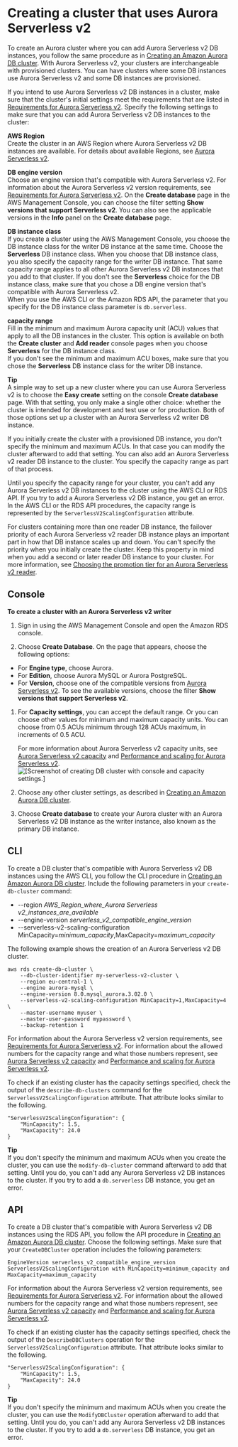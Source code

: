 # Creating a cluster that uses Aurora Serverless v2<a name="aurora-serverless-v2.create-cluster"></a>

 To create an Aurora cluster where you can add Aurora Serverless v2 DB instances, you follow the same procedure as in [Creating an Amazon Aurora DB cluster](Aurora.CreateInstance.md)\. With Aurora Serverless v2, your clusters are interchangeable with provisioned clusters\. You can have clusters where some DB instances use Aurora Serverless v2 and some DB instances are provisioned\. 

 If you intend to use Aurora Serverless v2 DB instances in a cluster, make sure that the cluster's initial settings meet the requirements that are listed in [Requirements for Aurora Serverless v2](aurora-serverless-v2.requirements.md)\. Specify the following settings to make sure that you can add Aurora Serverless v2 DB instances to the cluster: 

**AWS Region**  
 Create the cluster in an AWS Region where Aurora Serverless v2 DB instances are available\. For details about available Regions, see [Aurora Serverless v2](Concepts.AuroraFeaturesRegionsDBEngines.grids.md#Concepts.Aurora_Fea_Regions_DB-eng.Feature.ServerlessV2)\. 

**DB engine version**  
 Choose an engine version that's compatible with Aurora Serverless v2\. For information about the Aurora Serverless v2 version requirements, see [Requirements for Aurora Serverless v2](aurora-serverless-v2.requirements.md)\. On the **Create database** page in the AWS Management Console, you can choose the filter setting **Show versions that support Serverless v2**\. You can also see the applicable versions in the **Info** panel on the **Create database** page\. 

**DB instance class**  
 If you create a cluster using the AWS Management Console, you choose the DB instance class for the writer DB instance at the same time\. Choose the **Serverless** DB instance class\. When you choose that DB instance class, you also specify the capacity range for the writer DB instance\. That same capacity range applies to all other Aurora Serverless v2 DB instances that you add to that cluster\. If you don't see the **Serverless** choice for the DB instance class, make sure that you chose a DB engine version that's compatible with Aurora Serverless v2\.   
 When you use the AWS CLI or the Amazon RDS API, the parameter that you specify for the DB instance class parameter is `db.serverless`\. 

**capacity range**  
 Fill in the minimum and maximum Aurora capacity unit \(ACU\) values that apply to all the DB instances in the cluster\. This option is available on both the **Create cluster** and **Add reader** console pages when you choose **Serverless** for the DB instance class\.   
 If you don't see the minimum and maximum ACU boxes, make sure that you chose the **Serverless** DB instance class for the writer DB instance\. 

**Tip**  
 A simple way to set up a new cluster where you can use Aurora Serverless v2 is to choose the **Easy create** setting on the console **Create database** page\. With that setting, you only make a single other choice: whether the cluster is intended for development and test use or for production\. Both of those options set up a cluster with an Aurora Serverless v2 writer DB instance\. 

 If you initially create the cluster with a provisioned DB instance, you don't specify the minimum and maximum ACUs\. In that case you can modify the cluster afterward to add that setting\. You can also add an Aurora Serverless v2 reader DB instance to the cluster\. You specify the capacity range as part of that process\. 

 Until you specify the capacity range for your cluster, you can't add any Aurora Serverless v2 DB instances to the cluster using the AWS CLI or RDS API\. If you try to add a Aurora Serverless v2 DB instance, you get an error\. In the AWS CLI or the RDS API procedures, the capacity range is represented by the `ServerlessV2ScalingConfiguration` attribute\. 

 For clusters containing more than one reader DB instance, the failover priority of each Aurora Serverless v2 reader DB instance plays an important part in how that DB instance scales up and down\. You can't specify the priority when you initially create the cluster\. Keep this property in mind when you add a second or later reader DB instance to your cluster\. For more information, see [Choosing the promotion tier for an Aurora Serverless v2 reader](aurora-serverless-v2-administration.md#aurora-serverless-v2-choosing-promotion-tier)\. 

## Console<a name="aurora-serverless-v2-create.console"></a>

**To create a cluster with an Aurora Serverless v2 writer**

1.  Sign in using the AWS Management Console and open the Amazon RDS console\. 

1.  Choose **Create Database**\. On the page that appears, choose the following options: 
   +  For **Engine type**, choose Aurora\. 
   +  For **Edition**, choose Aurora MySQL or Aurora PostgreSQL\. 
   +  For **Version**, choose one of the compatible versions from [Aurora Serverless v2](Concepts.AuroraFeaturesRegionsDBEngines.grids.md#Concepts.Aurora_Fea_Regions_DB-eng.Feature.ServerlessV2)\. To see the available versions, choose the filter **Show versions that support Serverless v2**\. 

1.  For **Capacity settings**, you can accept the default range\. Or you can choose other values for minimum and maximum capacity units\. You can choose from 0\.5 ACUs minimum through 128 ACUs maximum, in increments of 0\.5 ACU\. 

    For more information about Aurora Serverless v2 capacity units, see [Aurora Serverless v2 capacity](aurora-serverless-v2.how-it-works.md#aurora-serverless-v2.how-it-works.capacity) and [Performance and scaling for Aurora Serverless v2](aurora-serverless-v2.setting-capacity.md)\.   
![\[Screenshot of creating DB cluster with console and capacity settings.\]](http://docs.aws.amazon.com/AmazonRDS/latest/AuroraUserGuide/images/serverless_v2_screencaps/capacity_range.png)

1.  Choose any other cluster settings, as described in [Creating an Amazon Aurora DB cluster](Aurora.CreateInstance.md)\. 

1.  Choose **Create database** to create your Aurora cluster with an Aurora Serverless v2 DB instance as the writer instance, also known as the primary DB instance\. 

## CLI<a name="aurora-serverless-v2-create.cli"></a>

 To create a DB cluster that's compatible with Aurora Serverless v2 DB instances using the AWS CLI, you follow the CLI procedure in [Creating an Amazon Aurora DB cluster](Aurora.CreateInstance.md)\. Include the following parameters in your `create-db-cluster` command:
+ \-\-region *AWS\_Region\_where\_Aurora Serverless v2\_instances\_are\_available*
+ \-\-engine\-version *serverless\_v2\_compatible\_engine\_version*
+ \-\-serverless\-v2\-scaling\-configuration MinCapacity=*minimum\_capacity*,MaxCapacity=*maximum\_capacity* 

The following example shows the creation of an Aurora Serverless v2 DB cluster\.

```
aws rds create-db-cluster \
    --db-cluster-identifier my-serverless-v2-cluster \
    --region eu-central-1 \
    --engine aurora-mysql \
    --engine-version 8.0.mysql_aurora.3.02.0 \
    --serverless-v2-scaling-configuration MinCapacity=1,MaxCapacity=4 \
    --master-username myuser \
    --master-user-password mypassword \
    --backup-retention 1
```

 For information about the Aurora Serverless v2 version requirements, see [Requirements for Aurora Serverless v2](aurora-serverless-v2.requirements.md)\. For information about the allowed numbers for the capacity range and what those numbers represent, see [Aurora Serverless v2 capacity](aurora-serverless-v2.how-it-works.md#aurora-serverless-v2.how-it-works.capacity) and [Performance and scaling for Aurora Serverless v2](aurora-serverless-v2.setting-capacity.md)\. 

 To check if an existing cluster has the capacity settings specified, check the output of the `describe-db-clusters` command for the `ServerlessV2ScalingConfiguration` attribute\. That attribute looks similar to the following\. 

```
"ServerlessV2ScalingConfiguration": {
    "MinCapacity": 1.5,
    "MaxCapacity": 24.0
}
```

**Tip**  
 If you don't specify the minimum and maximum ACUs when you create the cluster, you can use the `modify-db-cluster` command afterward to add that setting\. Until you do, you can't add any Aurora Serverless v2 DB instances to the cluster\. If you try to add a `db.serverless` DB instance, you get an error\. 

## API<a name="aurora-serverless-v2-create.api"></a>

 To create a DB cluster that's compatible with Aurora Serverless v2 DB instances using the RDS API, you follow the API procedure in [Creating an Amazon Aurora DB cluster](Aurora.CreateInstance.md)\. Choose the following settings\. Make sure that your `CreateDBCluster` operation includes the following parameters: 

```
EngineVersion serverless_v2_compatible_engine_version
ServerlessV2ScalingConfiguration with MinCapacity=minimum_capacity and MaxCapacity=maximum_capacity
```

 For information about the Aurora Serverless v2 version requirements, see [Requirements for Aurora Serverless v2](aurora-serverless-v2.requirements.md)\. For information about the allowed numbers for the capacity range and what those numbers represent, see [Aurora Serverless v2 capacity](aurora-serverless-v2.how-it-works.md#aurora-serverless-v2.how-it-works.capacity) and [Performance and scaling for Aurora Serverless v2](aurora-serverless-v2.setting-capacity.md)\. 

 To check if an existing cluster has the capacity settings specified, check the output of the `DescribeDBClusters` operation for the `ServerlessV2ScalingConfiguration` attribute\. That attribute looks similar to the following\. 

```
"ServerlessV2ScalingConfiguration": {
    "MinCapacity": 1.5,
    "MaxCapacity": 24.0
}
```

**Tip**  
 If you don't specify the minimum and maximum ACUs when you create the cluster, you can use the `ModifyDBCluster` operation afterward to add that setting\. Until you do, you can't add any Aurora Serverless v2 DB instances to the cluster\. If you try to add a `db.serverless` DB instance, you get an error\. 